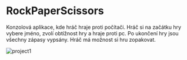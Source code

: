 # RockPaperScissors
Konzolová aplikace, kde hráč hraje proti počítači. Hráč si na začátku hry vybere jméno, zvolí obtížnost hry a hraje proti pc. Po ukončení hry jsou všechny zápasy vypsány. Hráč má možnost si hru zopakovat.


![project1](https://github.com/JagosMarek/RockPaperScissors/assets/128280984/cd4a331b-ccfe-439d-8982-93edf7382aa8)
